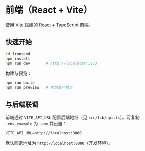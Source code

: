 # 前端（React + Vite）

使用 Vite 搭建的 React + TypeScript 前端。

## 快速开始

```bash
cd frontend
npm install
npm run dev       # http://localhost:5173
```

构建与预览：
```bash
npm run build
npm run preview   # 本地生产预览
```

## 与后端联调

前端通过 `VITE_API_URL` 配置后端地址（见 `src/lib/api.ts`）。可复制 `.env.example` 为 `.env` 并设置：

```
VITE_API_URL=http://localhost:8000
```

默认回退地址为 `http://localhost:8000`（开发环境）。
